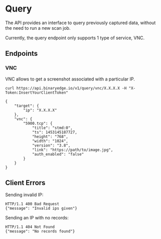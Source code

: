 # Query

The API provides an interface to query previously captured data, without the need to run a new scan job.

Currently, the query endpoint only supports 1 type of service, VNC.

## Endpoints

### VNC

VNC allows to get a screenshot associated with a particular IP.

`curl https://api.binaryedge.io/v1/query/vnc/X.X.X.X -H "X-Token:InsertYourClientToken" `

```
{
	"target": {
		"ip": "X.X.X.X"
	},
	"vnc": {
		"5900.tcp": {
			"title": "stmd:0",
			"ts": 1453145187727,
			"height": "768",
			"width": "1024",
			"version": "3.8",
			"link": "https://path/to/image.jpg",
			"auth_enabled": "false"
		}
	}
}
```

## Client Errors

Sending invalid IP:

```
HTTP/1.1 400 Bad Request
{"message": "Invalid ips given"}
```

Sending an IP with no records:

```
HTTP/1.1 404 Not Found
{"message": "No records found"}
```
